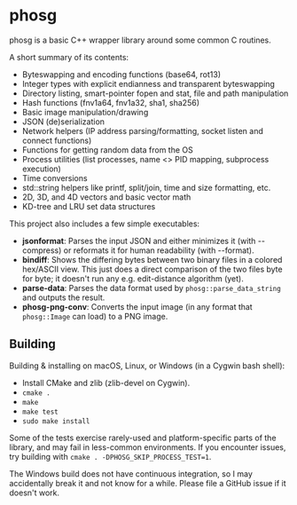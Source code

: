 # phosg

phosg is a basic C++ wrapper library around some common C routines.

A short summary of its contents:
* Byteswapping and encoding functions (base64, rot13)
* Integer types with explicit endianness and transparent byteswapping
* Directory listing, smart-pointer fopen and stat, file and path manipulation
* Hash functions (fnv1a64, fnv1a32, sha1, sha256)
* Basic image manipulation/drawing
* JSON (de)serialization
* Network helpers (IP address parsing/formatting, socket listen and connect functions)
* Functions for getting random data from the OS
* Process utilities (list processes, name <> PID mapping, subprocess execution)
* Time conversions
* std::string helpers like printf, split/join, time and size formatting, etc.
* 2D, 3D, and 4D vectors and basic vector math
* KD-tree and LRU set data structures

This project also includes a few simple executables:
* **jsonformat**: Parses the input JSON and either minimizes it (with --compress) or reformats it for human readability (with --format).
* **bindiff**: Shows the differing bytes between two binary files in a colored hex/ASCII view. This just does a direct comparison of the two files byte for byte; it doesn't run any e.g. edit-distance algorithm (yet).
* **parse-data**: Parses the data format used by `phosg::parse_data_string` and outputs the result.
* **phosg-png-conv**: Converts the input image (in any format that `phosg::Image` can load) to a PNG image.

## Building

Building & installing on macOS, Linux, or Windows (in a Cygwin bash shell):
* Install CMake and zlib (zlib-devel on Cygwin).
* `cmake .`
* `make`
* `make test`
* `sudo make install`

Some of the tests exercise rarely-used and platform-specific parts of the library, and may fail in less-common environments. If you encounter issues, try building with `cmake . -DPHOSG_SKIP_PROCESS_TEST=1`.

The Windows build does not have continuous integration, so I may accidentally break it and not know for a while. Please file a GitHub issue if it doesn't work.
